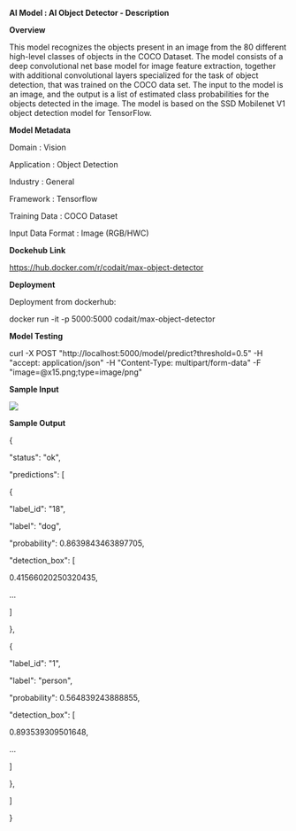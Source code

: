 
**AI Model : AI Object Detector - Description**

**Overview**

This model recognizes the objects present in an image from the 80 different high-level classes of objects in the COCO Dataset. The model consists of a deep convolutional net base model for image feature extraction, together with additional convolutional layers specialized for the task of object detection, that was trained on the COCO data set. The input to the model is an image, and the output is a list of estimated class probabilities for the objects detected in the image. The model is based on the SSD Mobilenet V1 object detection model for TensorFlow.

**Model Metadata**

Domain : Vision

Application : Object Detection

Industry : General

Framework : Tensorflow

Training Data : COCO Dataset

Input Data Format : Image (RGB/HWC)

**Dockehub** **Link**

https://hub.docker.com/r/codait/max-object-detector

**Deployment**

Deployment from dockerhub:

docker run -it -p 5000:5000 codait/max-object-detector

**Model Testing**

curl -X POST "http://localhost:5000/model/predict?threshold\=0.5" -H "accept: application/json" -H "Content-Type: multipart/form-data" -F "image=@x15.png;type\=image/png"

**Sample Input**

![](https://github.com/PrezSeah/pretrained-model-info/raw/main/model-samples/ai-object-detector/ai-object-detector-description_files/image002.png)

**Sample Output**

{

 "status": "ok",

 "predictions": \[

 {

 "label\_id": "18",

 "label": "dog",

 "probability": 0.8639843463897705,

 "detection\_box": \[

 0.41566020250320435,

 ...

 \]

 },

 {

 "label\_id": "1",

 "label": "person",

 "probability": 0.564839243888855,

 "detection\_box": \[

 0.893539309501648,

 ...

 \]

 },

 \]

}